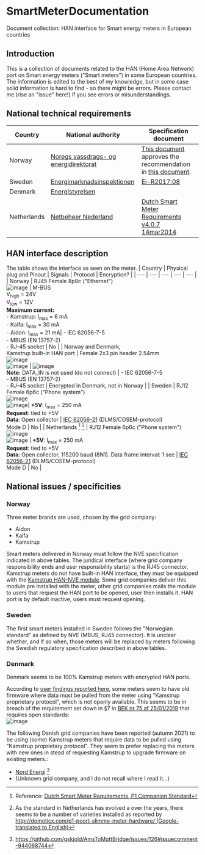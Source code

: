 # SmartMeterDocumentation
Document collection: HAN interface for Smart energy meters in European countries

## Introduction
This is a collection of documents related to the HAN (Home Area Network) port on Smart energy meters ("Smart meters") in some European countries. The information is edited to the best of my knowledge, but in some case solid information is hard to find - so there might be errors. Please contact me (rise an "issue" here!) if you see errors or misunderstandings.

## National technical requirements
| Country | National authority | Specification document |
| --- | --- | --- |
| Norway | [Noregs vassdrags- og energidirektorat](http://www.nve.no)| [This document](https://github.com/ArnieO/SmartMeterDocumentation/blob/main/Norway/NVE%20201603186-1-informasjon-til-kundene-via-han-grensesnittet-i-ams-m%C3%A5leren-obis-koder-1772408_1124902_0.pdf) approves the recommendation in [this document](https://github.com/ArnieO/SmartMeterDocumentation/blob/main/Norway/NEK%20AMS%20HAN.pdf).|
| Sweden | [Energimarknadsinspektionen](https://www.ei.se) | [Ei-R2017:08](https://github.com/ArnieO/SmartMeterDocumentation/blob/main/Sweden/Funktionskrav-p%C3%A5-elm%C3%A4tare-F%C3%B6rfattningsf%C3%B6rslag-Ei-R2017-08.pdf) |
| Denmark | [Energistyrelsen](https://ens.dk) | |
| Netherlands | [Netbeheer Nederland](https://www.netbeheernederland.nl) | [Dutch Smart Meter Requirements v4.0.7 14mar2014](https://github.com/ArnieO/SmartMeterDocumentation/blob/main/Netherlands/DutchSmartMeterRequirements_v4.0.7_14mar2014.pdf) |

## HAN interface description
The table shows the interface as seen on the meter.
| Country | Physical plug and Pinout | Signals | Protocol | Encryption? |
| --- | --- | --- | --- | --- |
| Norway | RJ45 Female 8p8c ("Ethernet") <br/> ![image](https://user-images.githubusercontent.com/10295178/135722554-d181142c-c82c-4ec2-a710-183ffa9b96b4.png) | M-BUS <br/> V<sub>high</sub> = 24V <br/> V<sub>low</sub> = 12V <br/> **Maximum current:** <br/> - Kamstrup: I<sub>max</sub> = 6 mA <br/> - Kaifa: I<sub>max</sub> = 30 mA  <br/> - Aidon: I<sub>max</sub> = 21 mA| - IEC 62056-7-5 <br/>- MBUS (EN 13757-2) <br/>- RJ-45 socket | No |
| Norway and Denmark,<br/>Kamstrup built-in HAN port | Female 2x3 pin header 2.54mm <br/> ![image](https://user-images.githubusercontent.com/10295178/135723960-ffad1276-5f5a-4dde-bade-e9effa551767.png) <br/> ![image](https://user-images.githubusercontent.com/10295178/135723985-b57b74e0-28cf-48a3-9de6-e9b19e23fb11.png) | ![image](https://user-images.githubusercontent.com/10295178/135724009-9f7fe890-b8cd-4b7b-b9fa-c5ca978f570c.png) <br/> **Note:** DATA_IN is not used (do not connect) | - IEC 62056-7-5 <br/>- MBUS (EN 13757-2) <br/>- RJ-45 socket  | Encrypted in Denmark, not in Norway |
| Sweden | RJ12 Female 6p6c ("Phone system") <br/>![image](https://user-images.githubusercontent.com/10295178/136756312-1575f6ed-3e92-4841-813a-dc6f81be9ce5.png) <br/> ![image](https://user-images.githubusercontent.com/10295178/135724732-d5ca9a0c-4257-40c5-87b1-72bb95a5deff.png)| **+5V**: I<sub>max</sub> = 250 mA <br/> **Request**: tied to +5V <br/> **Data**: Open collector | [IEC 62056-21](https://en.wikipedia.org/wiki/IEC_62056#IEC_62056-21) (DLMS/COSEM-protocol) <br/> Mode D | No |
| Netherlands [^1] [^2] | RJ12 Female 6p6c ("Phone system") <br/>![image](https://user-images.githubusercontent.com/10295178/136756312-1575f6ed-3e92-4841-813a-dc6f81be9ce5.png)  <br/> ![image](https://user-images.githubusercontent.com/10295178/135724732-d5ca9a0c-4257-40c5-87b1-72bb95a5deff.png) | **+5V**: I<sub>max</sub> = 250 mA <br/> **Request**: tied to +5V <br/> **Data**: Open collector, 115200 baud (8N1). Data frame interval: 1 sec | [IEC 62056-21](https://en.wikipedia.org/wiki/IEC_62056#IEC_62056-21) (DLMS/COSEM-protocol) <br/> Mode D | No |

[^1]: Reference: [Dutch Smart Meter Requirements, P1 Companion Standard](https://github.com/ArnieO/SmartMeterDocumentation/blob/main/Netherlands/DSMR_P1CompanionStandard_v5.0.2_26feb2016.pdf)
[^2]: As the standard in Netherlands has evolved a  over the years, there seems to be a number of varieties installed as reported by [http://domoticx.com/p1-poort-slimme-meter-hardware/ (Google-translated to English)](https://domoticx-com.translate.goog/p1-poort-slimme-meter-hardware/?_x_tr_sch=http&_x_tr_sl=auto&_x_tr_tl=en&_x_tr_hl=no&_x_tr_pto=nui)

## National issues / specificities
### Norway
Three meter brands are used, chosen by the grid company:
- Aidon
- Kaifa
- Kamstrup

Smart meters delivered in Norway must follow the NVE specification indicated in above tables.
The juridical interface (where grid company responsibility ends and user responsibility starts) is the RJ45 connector.
Kamstrup meters do not have built-in HAN interface, they must be equipped with the [Kamstrup HAN-NVE module](https://github.com/ArnieO/SmartMeterDocumentation/raw/main/Norway/Kamstrup/Kamstrup%20HAN-NVE%20Module%20data%20sheet.pdf). Some grid companies deliver this module pre installed with the meter, other grid companies mails the module to users that request the HAN port to be opened, user then installs it. 
HAN port is by default inactive, users must request opening.

### Sweden
The first smart meters installed in Sweden follows the "Norwegian standard" as defined by NVE (MBUS, RJ45 connector). It is unclear whether, and if so when, those meters will be replaced by meters following the Swedish regulatory specification described in above tables.

### Denmark
Denmark seems to be 100% Kamstrup meters with encrypted HAN ports.

According to [user findings reported here](https://www.ihc-user.dk/forum/forums/topic/7467-kamstrup-elm%C3%A5lere/?do=findComment&comment=58737), some meters seem to have old firmware where data must be pulled from the meter using "Kamstrup proprietary protocol", which is not openly available. This seems to be in breach of the requirement set down in §7 in [BEK nr 75 af 25/01/2019](https://github.com/ArnieO/SmartMeterDocumentation/blob/main/Denmark/B20190007505.pdf) that requires open standards: <br/> 
![image](https://user-images.githubusercontent.com/10295178/137465380-2e3394b5-ebd8-44ce-a304-a350b0c3ff52.png)

The following Danish grid companies have been reported (autumn 2021) to be using (some) Kamstrup meters that require data to be pulled using "Kamstrup proprietary protocol". They seem to prefer replacing the meters with new ones in stead of requesting Kamstrup to upgrade firmware on existing meters.:
- [Nord Energi](https://nordenerginet.dk/) [^3]
- (Unknown grid company, and I do not recall where I read it...)
[^3]: https://github.com/gskjold/AmsToMqttBridge/issues/126#issuecomment-944068744
